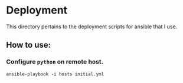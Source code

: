 # Deployment

This directory pertains to the deployment scripts for ansible that I use.

## How to use:

### Configure `python` on remote host.
`ansible-playbook -i hosts initial.yml`
